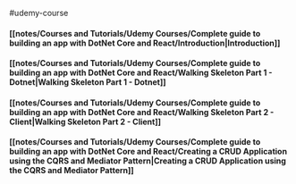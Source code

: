 #udemy-course

#### [[notes/Courses and Tutorials/Udemy Courses/Complete guide to building an app with DotNet Core and React/Introduction|Introduction]]

#### [[notes/Courses and Tutorials/Udemy Courses/Complete guide to building an app with DotNet Core and React/Walking Skeleton Part 1 - Dotnet|Walking Skeleton Part 1 - Dotnet]]

#### [[notes/Courses and Tutorials/Udemy Courses/Complete guide to building an app with DotNet Core and React/Walking Skeleton Part 2 - Client|Walking Skeleton Part 2 - Client]]

#### [[notes/Courses and Tutorials/Udemy Courses/Complete guide to building an app with DotNet Core and React/Creating a CRUD Application using the CQRS and Mediator Pattern|Creating a CRUD Application using the CQRS and Mediator Pattern]]